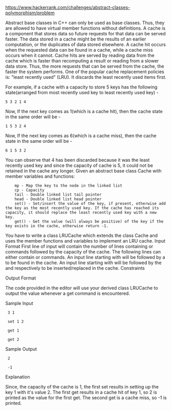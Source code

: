 https://www.hackerrank.com/challenges/abstract-classes-polymorphism/problem

Abstract base classes in C++ can only be used as base classes. Thus, they are allowed to have virtual member functions without definitions.
A cache is a component that stores data so future requests for that data can be served faster. The data stored in a cache might be the results of an earlier computation, or the duplicates of data stored elsewhere. A cache hit occurs when the requested data can be found in a cache, while a cache miss occurs when it cannot. Cache hits are served by reading data from the cache which is faster than recomputing a result or reading from a slower data store. Thus, the more requests that can be served from the cache, the faster the system performs.
One of the popular cache replacement policies is: "least recently used" (LRU). It discards the least recently used items first.

For example, if a cache with a capacity to store 5 keys has the following state(arranged from most recently used key to least recently used key) -
 
    5 3 2 1 4

Now, If the next key comes as 1(which is a cache hit), then the cache state in the same order will be -

    1 5 3 2 4

Now, If the next key comes as 6(which is a cache miss), then the cache state in the same order will be -

    6 1 5 3 2

You can observe that 4 has been discarded because it was the least recently used key and since the capacity of cache is 5, it could not be retained in the cache any longer.
Given an abstract base class Cache with member variables and functions: 

        mp - Map the key to the node in the linked list
        cp - Capacity
        tail - Double linked list tail pointer
        head - Double linked list head pointer
        set() - Set/insert the value of the key, if present, otherwise add the key as the most recently used key. If the cache has reached its capacity, it should replace the least recently used key with a new key.
        get() - Get the value (will always be positive) of the key if the key exists in the cache, otherwise return -1.
You have to write a class LRUCache which extends the class Cache and uses the member functions and variables to implement an LRU cache.
Input Format
First line of input will contain the  number of lines containing  or  commands followed by the capacity  of the cache.
The following  lines can either contain  or  commands.
An input line starting with  will be followed by a  to be found in the cache. An input line starting with  will be followed by the  and  respectively to be inserted/replaced in the cache.
Constraints 
 
 
 

Output Format

The code provided in the editor will use your derived class LRUCache to output the value whenever a get command is encountered.

Sample Input

     3 1

     set 1 2

     get 1

     get 2

Sample Output

     2

     -1

Explanation

Since, the capacity of the cache is 1, the first set results in setting up the key 1 with it's value 2. The first get results in a cache hit of key 1, so 2 is printed as the value for the first get. The second get is a cache miss, so -1 is printed.
